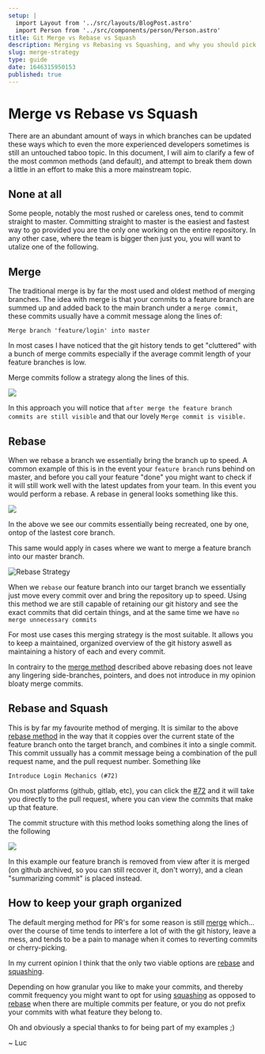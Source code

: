 ```yaml
---
setup: |
  import Layout from '../src/layouts/BlogPost.astro'
  import Person from '../src/components/person/Person.astro'
title: Git Merge vs Rebase vs Squash
description: Merging vs Rebasing vs Squashing, and why you should pick one
slug: merge-strategy
type: guide
date: 1646315950153
published: true
---
```


# Merge vs Rebase vs Squash

There are an abundant amount of ways in which branches can be updated these ways which to even the more experienced developers sometimes is still an untouched taboo topic. In this document, I will aim to clarify a few of the most common methods (and default), and attempt to break them down a little in an effort to make this a more mainstream topic.

## None at all

Some people, notably the most rushed or careless ones, tend to commit straight to master. Committing straight to master is the easiest and fastest way to go provided you are the only one working on the entire repository. In any other case, where the team is bigger then just you, you will want to utalize one of the following.

## Merge

The traditional merge is by far the most used and oldest method of merging branches. The idea with merge is that your commits to a feature branch are summed up and added back to the main branch under a `merge commit`, these commits usually have a commit message along the lines of:

```
Merge branch 'feature/login' into master
```

In most cases I have noticed that the git history tends to get "cluttered" with a bunch of merge commits especially if the average commit length of your feature branches is low.

Merge commits follow a strategy along the lines of this.

![](/assets/git/Merge.png)

In this approach you will notice that `after merge the feature branch commits are still visible` and that our lovely `Merge commit is visible.`

## Rebase

When we rebase a branch we essentially bring the branch up to speed. A common example of this is in the event your `feature branch` runs behind on master, and before you call your feature "done" you might want to check if it will still work well with the latest updates from your team. In this event you would perform a rebase. A rebase in general looks something like this.

![](/assets/git/Rebase2.png)

In the above we see our commits essentially being recreated, one by one, ontop of the lastest core branch.

This same would apply in cases where we want to merge a feature branch into our master branch.

![Rebase Strategy](/assets/git/Rebase.png)

When we `rebase` our feature branch into our target branch we essentially just move every commit over and bring the repository up to speed.
Using this method we are still capable of retaining our git history and see the exact commits that did certain things, and at the same time we have `no merge unnecessary commits`

For most use cases this merging strategy is the most suitable. It allows you to keep a maintained, organized overview of the git history aswell as maintaining a history of each and every commit.

In contrairy to the [merge method](#merge) described above rebasing does not leave any lingering side-branches, pointers, and does not introduce in my opinion bloaty merge commits.

## Rebase and Squash

This is by far my favourite method of merging. It is similar to the above [rebase method](#rebase) in the way that it coppies over the current state of the feature branch onto the target branch, and combines it into a single commit. This commit ussually has a commit message being a combination of the pull request name, and the pull request number. Something like

```
Introduce Login Mechanics (#72)
```

On most platforms (github, gitlab, etc), you can click the [#72](https://www.youtube.com/watch?v=dQw4w9WgXcQ) and it will take you directly to the pull request, where you can view the commits that make up that feature.

The commit structure with this method looks something along the lines of the following

![](/assets/git/RebaseAndSquash.png)

In this example our feature branch is removed from view after it is merged (on github archived, so you can still recover it, don't worry), and a clean "summarizing commit" is placed instead.

## How to keep your graph organized

The default merging method for PR's for some reason is still [merge](#merge) which... over the course of time tends to interfere a lot of with the git history, leave a mess, and tends to be a pain to manage when it comes to reverting commits or cherry-picking.

In my current opinion I think that the only two viable options are [rebase](#rebase) and [squashing](#rebase-and-squash).

Depending on how granular you like to make your commits, and thereby commit frequency you might want to opt for using [squashing](#rebase-and-squash) as opposed to [rebase](#rebase) when there are multiple commits per feature, or you do not prefix your commits with what feature they belong to.

<p>Oh and obviously a special thanks to <Person name="svemat"/> for being part of my examples ;)</p>

~ Luc
